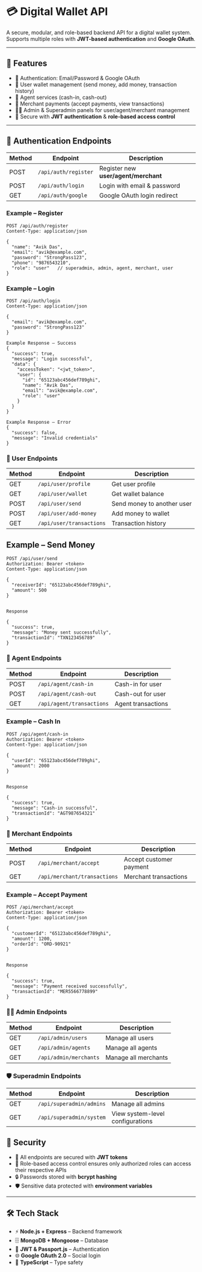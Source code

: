# 💳 Digital Wallet API

A secure, modular, and role-based backend API for a digital wallet system.  
Supports multiple roles with **JWT-based authentication** and **Google OAuth**.

---

## 🚀 Features

- 🔑 Authentication: Email/Password & Google OAuth  
- 👤 User wallet management (send money, add money, transaction history)  
- 🏦 Agent services (cash-in, cash-out)  
- 🛒 Merchant payments (accept payments, view transactions)  
- 👨‍💼 Admin & Superadmin panels for user/agent/merchant management  
- 🔐 Secure with **JWT authentication** & **role-based access control**  

---

## 🔑 Authentication Endpoints

| Method | Endpoint              | Description                          |
|--------|-----------------------|--------------------------------------|
| POST   | `/api/auth/register`  | Register new **user/agent/merchant** |
| POST   | `/api/auth/login`     | Login with email & password          |
| GET    | `/api/auth/google`    | Google OAuth login redirect          |

### Example – Register

```http
POST /api/auth/register
Content-Type: application/json

{
  "name": "Avik Das",
  "email": "avik@example.com",
  "password": "StrongPass123",
  "phone": "9876543210",
  "role": "user"   // superadmin, admin, agent, merchant, user
}
```

### Example – Login
```
POST /api/auth/login
Content-Type: application/json

{
  "email": "avik@example.com",
  "password": "StrongPass123"
}

Example Response – Success
{
  "success": true,
  "message": "Login successful",
  "data": {
    "accessToken": "<jwt_token>",
    "user": {
      "id": "65123abc456def789ghi",
      "name": "Avik Das",
      "email": "avik@example.com",
      "role": "user"
    }
  }
}

Example Response – Error
{
  "success": false,
  "message": "Invalid credentials"
}
```

### 👤 User Endpoints 

| Method | Endpoint                 | Description                |
|--------|--------------------------|----------------------------|
| GET    | `/api/user/profile`      | Get user profile           |
| GET    | `/api/user/wallet`       | Get wallet balance         |
| POST   | `/api/user/send`         | Send money to another user |
| POST   | `/api/user/add-money`    | Add money to wallet        |
| GET    | `/api/user/transactions` | Transaction history        |


## Example – Send Money
```
POST /api/user/send
Authorization: Bearer <token>
Content-Type: application/json

{
  "receiverId": "65123abc456def789ghi",
  "amount": 500
}


Response

{
  "success": true,
  "message": "Money sent successfully",
  "transactionId": "TXN123456789"
}
```

### 🏦 Agent Endpoints


| Method | Endpoint                  | Description       |
|--------|---------------------------|-------------------|
| POST   | `/api/agent/cash-in`      | Cash-in for user  |
| POST   | `/api/agent/cash-out`     | Cash-out for user |
| GET    | `/api/agent/transactions` | Agent transactions|


### Example – Cash In
```
POST /api/agent/cash-in
Authorization: Bearer <token>
Content-Type: application/json

{
  "userId": "65123abc456def789ghi",
  "amount": 2000
}


Response

{
  "success": true,
  "message": "Cash-in successful",
  "transactionId": "AGT987654321"
}
```

### 🛒 Merchant Endpoints

| Method | Endpoint                     | Description             |
|--------|------------------------------|-------------------------|
| POST   | `/api/merchant/accept`       | Accept customer payment |
| GET    | `/api/merchant/transactions` | Merchant transactions   |


### Example – Accept Payment
```
POST /api/merchant/accept
Authorization: Bearer <token>
Content-Type: application/json

{
  "customerId": "65123abc456def789ghi",
  "amount": 1200,
  "orderId": "ORD-90921"
}


Response

{
  "success": true,
  "message": "Payment received successfully",
  "transactionId": "MER5566778899"
}
```

### 👨‍💼 Admin Endpoints

| Method | Endpoint                | Description          |
|--------|-------------------------|----------------------|
| GET    | `/api/admin/users`      | Manage all users     |
| GET    | `/api/admin/agents`     | Manage all agents    |
| GET    | `/api/admin/merchants`  | Manage all merchants |

### 🛡 Superadmin Endpoints

| Method | Endpoint                 | Description                    |
|--------|--------------------------|--------------------------------|
| GET    | `/api/superadmin/admins` | Manage all admins              |
| GET    | `/api/superadmin/system` | View system-level configurations|


## 🔐 Security

- 🔑 All endpoints are secured with **JWT tokens**  
- 👮 Role-based access control ensures only authorized roles can access their respective APIs  
- 🔒 Passwords stored with **bcrypt hashing**  
- 🛡 Sensitive data protected with **environment variables**  

---

## 🛠 Tech Stack

- ⚡ **Node.js + Express** – Backend framework  
- 🗄 **MongoDB + Mongoose** – Database  
- 🔐 **JWT & Passport.js** – Authentication  
- 🌐 **Google OAuth 2.0** – Social login  
- 📘 **TypeScript** – Type safety  

